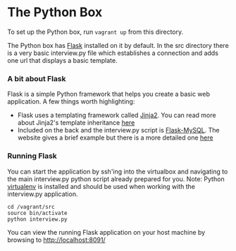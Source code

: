 # The Python Box
To set up the Python box, run `vagrant up` from this directory.

The Python box has [Flask](http://flask.pocoo.org/docs/0.10/) installed on it by default. In the src directory there is a very basic interview.py file which establishes a connection and adds one url that displays a basic template.
### A bit about Flask
Flask is a simple Python framework that helps you create a basic web application. A few things worth highlighting:
* Flask uses a templating framework called [Jinja2](http://jinja.pocoo.org/docs/dev/). You can read more about Jinja2's template inheritance [here](http://flask.pocoo.org/docs/0.10/patterns/templateinheritance/#template-inheritance)
* Included on the back and the interview.py script is [Flask-MySQL](http://flask-mysql.readthedocs.org/en/latest/). The website gives a brief example but there is a more detailed one [here](http://www.techillumination.in/2014/01/python-web-application-development.html)

### Running Flask
You can start the application by ssh'ing into the virtualbox and navigating to the main interview.py python script already prepared for you. Note: Python [virtualenv](http://docs.python-guide.org/en/latest/dev/virtualenvs/) is installed and should be used when working with the interview.py application.

    cd /vagrant/src
    source bin/activate
    python interview.py

You can view the running Flask application on your host machine by browsing to [http://localhost:8091/](http://localhost:8091/)